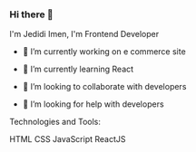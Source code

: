 ### Hi there 👋
I'm Jedidi Imen, I'm Frontend Developer

- 🔭 I’m currently working on e commerce site

- 🌱 I’m currently learning React

- 👯 I’m looking to collaborate with developers

- 🤔 I’m looking for help with developers

Technologies and Tools:

HTML
CSS
JavaScript
ReactJS


